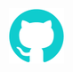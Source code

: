 <div align="center">
    <br>
    <br>
    <br>
    <br>
    <br>
    <br>
    <br>
    <br>
    <br>
    <img src="https://github.com/birdmichael/birdmichael/raw/master/animation.gif" width="100" height="100">
    <br>
    <br>
    <br>
    <br>
    <br>
    <br>
    <br>
    <br>
    <br>
</div>

